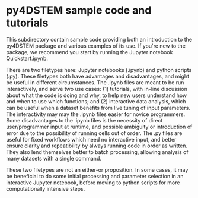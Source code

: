 # py4DSTEM sample code and tutorials

This subdirectory contain sample code providing both an introduction to the py4DSTEM package and various examples of its use.
If you're new to the package, we recommend you start by running the Jupyter notebook Quickstart.ipynb.


There are two filetypes here: Jupyter notebooks (.ipynb) and python scripts (.py).
These filetypes both have advantages and disadvantages, and might be useful in different circumstances.
The .ipynb files are meant to be run interactively, and serve two use cases: (1) tutorials, with in-line discussion about what the code is doing and why, to help new users understand how and when to use which functions; and (2) interactive data analysis, which can be useful when a dataset benefits from live tuning of input parameters.
The interactivity may may the .ipynb files easier for novice programmers.
Some disadvantages to the .ipynb files is the necessity of direct user/programmer input at runtime, and possible ambiguity or introduction of error due to the possibility of running cells out of order.
The .py files are useful for fixed workflows which need no interactive input, and better ensure clarity and repeatibility by always running code in order as written.
They also lend themselves better to batch processing, allowing analysis of many datasets with a single command.


These two filetypes are not an either-or proposition.
In some cases, it may be beneficial to do some initial processing and parameter selection in an interactive Jupyter notebook, before moving to python scripts for more computationally intensive steps.


